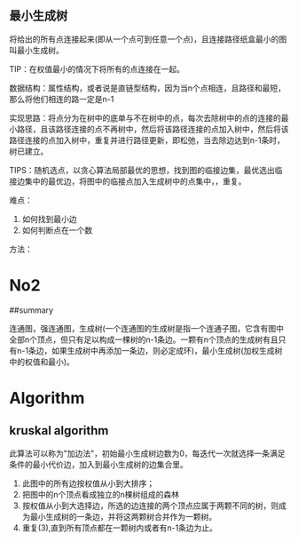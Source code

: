 ## 最小生成树

将给出的所有点连接起来(即从一个点可到任意一个点)，且连接路径纸盒最小的图叫最小生成树。

TIP：在权值最小的情况下将所有的点连接在一起。

数据结构：属性结构，或者说是直链型结构，因为当n个点相连，且路径和最短，那么将他们相连的路一定是n-1

实现思路：将点分为在树中的底单与不在树中的点，每次去除树中的点的连接的最小路径，且该路径连接的点不再树中，然后将该路径连接的点加入树中，然后将该路径连接的点加入树中，重复并进行路径更新，即松弛，当去除边达到n-1条时，树已建立。

TIPS：随机选点，以贪心算法局部最优的思想，找到图的临接边集，最优选出临接边集中的最优边，将图中的临接点加入生成树中的点集中，，重复。

难点：
1. 如何找到最小边
2. 如何判断点在一个数

方法：

# No2

##summary

连通图，强连通图，生成树(一个连通图的生成树是指一个连通子图，它含有图中全部n个顶点，但只有足以构成一棵树的n-1条边。一颗有n个顶点的生成树有且只有n-1条边，如果生成树中再添加一条边，则必定成环)，最小生成树(加权生成树中的权值和最小)。

# Algorithm

## kruskal algorithm

此算法可以称为"加边法"，初始最小生成树边数为0，每迭代一次就选择一条满足条件的最小代价边，加入到最小生成树的边集合里。

1. 此图中的所有边按权值从小到大排序；
2. 把图中的n个顶点看成独立的n棵树组成的森林
3. 按权值从小到大选择边，所选的边连接的两个顶点应属于两颗不同的树，则成为最小生成树的一条边，并将这两颗树合并作为一颗树。
4. 重复(3),直到所有顶点都在一颗树内或者有n-1条边为止。